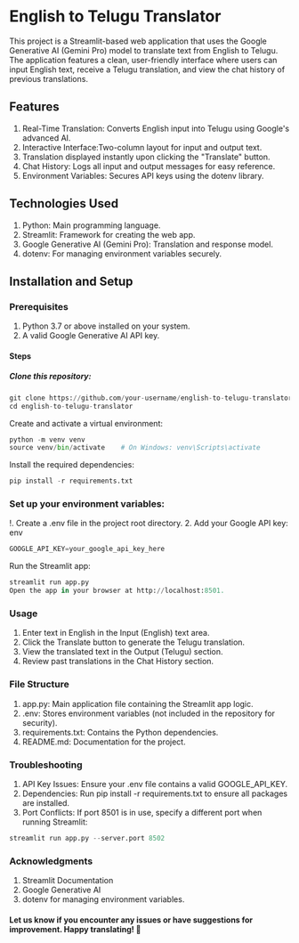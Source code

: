 # English to Telugu Translator
This project is a Streamlit-based web application that uses the Google Generative AI (Gemini Pro) model to translate text from English to Telugu. The application features a clean, user-friendly interface where users can input English text, receive a Telugu translation, and view the chat history of previous translations.

## Features
1. Real-Time Translation: Converts English input into Telugu using Google's advanced AI.
2. Interactive Interface:Two-column layout for input and output text.
3. Translation displayed instantly upon clicking the "Translate" button.
4. Chat History: Logs all input and output messages for easy reference.
5. Environment Variables: Secures API keys using the dotenv library.

## Technologies Used
1. Python: Main programming language.
2. Streamlit: Framework for creating the web app.
3. Google Generative AI (Gemini Pro): Translation and response model.
4. dotenv: For managing environment variables securely.

## Installation and Setup
### Prerequisites
1. Python 3.7 or above installed on your system.
1. A valid Google Generative AI API key.
#### Steps
##### Clone this repository:
```python
git clone https://github.com/your-username/english-to-telugu-translator.git
cd english-to-telugu-translator
```
Create and activate a virtual environment:
```python
python -m venv venv
source venv/bin/activate    # On Windows: venv\Scripts\activate
```
Install the required dependencies:
```python
pip install -r requirements.txt
```

### Set up your environment variables:
!. Create a .env file in the project root directory.
2. Add your Google API key: env
```python
GOOGLE_API_KEY=your_google_api_key_here
```

Run the Streamlit app:
```python
streamlit run app.py
Open the app in your browser at http://localhost:8501.
```
### Usage
1. Enter text in English in the Input (English) text area.
2. Click the Translate button to generate the Telugu translation.
3. View the translated text in the Output (Telugu) section.
4. Review past translations in the Chat History section.
### File Structure
1. app.py: Main application file containing the Streamlit app logic.
2. .env: Stores environment variables (not included in the repository for security).
3. requirements.txt: Contains the Python dependencies.
4. README.md: Documentation for the project.
### Troubleshooting
1. API Key Issues: Ensure your .env file contains a valid GOOGLE_API_KEY.
2. Dependencies: Run pip install -r requirements.txt to ensure all packages are installed.
3. Port Conflicts: If port 8501 is in use, specify a different port when running Streamlit:
```python
streamlit run app.py --server.port 8502
```


### Acknowledgments
1. Streamlit Documentation
2. Google Generative AI
3. dotenv for managing environment variables.
   

#### Let us know if you encounter any issues or have suggestions for improvement. Happy translating! 🎉
